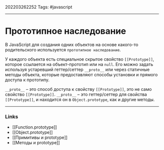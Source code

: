202203262252
Tags: #javascript 

--- 
# Прототипное наследование
В JavaScript для создания одних объектов на основе какого-то родительского используется `прототипное наследование`.

У каждого объекта есть специальное скрытое свойство `[[Prototype]]`, которое ссылается на объект-прототип или на `null`. Его можно задать используя устаревший геттер/сеттер `__proto__` или через статичные методы объекта, которые предоставляют способы установки и прямого доступа к прототипу.

`__proto__` – это способ доступа к свойству `[[Prototype]]`, это не само свойство `[[Prototype]]`. 
`__proto__` – это геттер/сеттер для свойства `[[Prototype]]`, и находится он в `Object.prototype`, как и другие методы.

--- 
### Links
- [[Function.prototype]]
- [[Object.prototype]]
- [[Примитивы и prototype]]
- [[Методы и prototype]]